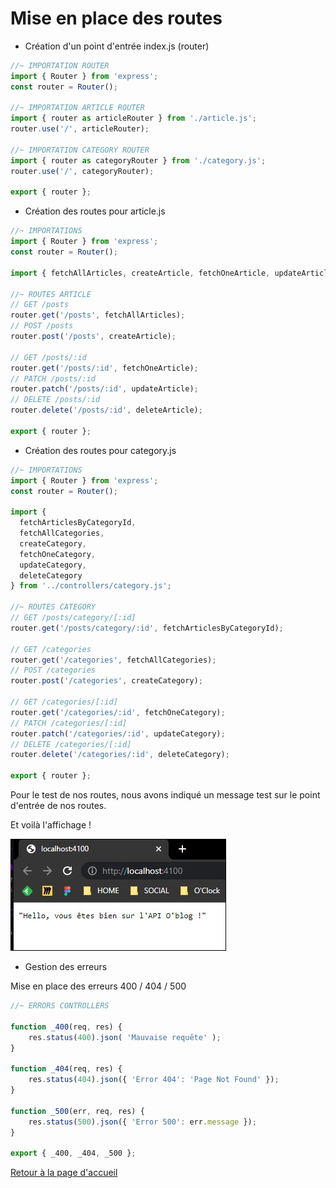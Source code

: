 # Mise en place des routes

- Création d'un point d'entrée index.js (router)

```js
//~ IMPORTATION ROUTER 
import { Router } from 'express';
const router = Router();

//~ IMPORTATION ARTICLE ROUTER
import { router as articleRouter } from './article.js';
router.use('/', articleRouter);

//~ IMPORTATION CATEGORY ROUTER
import { router as categoryRouter } from './category.js';
router.use('/', categoryRouter);

export { router };
```

- Création des routes pour article.js
  
```js
//~ IMPORTATIONS
import { Router } from 'express';
const router = Router();

import { fetchAllArticles, createArticle, fetchOneArticle, updateArticle, deleteArticle } from '../controllers/article.js';

//~ ROUTES ARTICLE
// GET /posts
router.get('/posts', fetchAllArticles);
// POST /posts
router.post('/posts', createArticle);

// GET /posts/:id
router.get('/posts/:id', fetchOneArticle);
// PATCH /posts/:id
router.patch('/posts/:id', updateArticle);
// DELETE /posts/:id
router.delete('/posts/:id', deleteArticle);

export { router };

```

- Création des routes pour category.js

```js
//~ IMPORTATIONS
import { Router } from 'express';
const router = Router();

import {
  fetchArticlesByCategoryId,
  fetchAllCategories,
  createCategory,
  fetchOneCategory,
  updateCategory,
  deleteCategory
} from '../controllers/category.js';

//~ ROUTES CATEGORY
// GET /posts/category/[:id]
router.get('/posts/category/:id', fetchArticlesByCategoryId);

// GET /categories
router.get('/categories', fetchAllCategories);
// POST /categories
router.post('/categories', createCategory);

// GET /categories/[:id]
router.get('/categories/:id', fetchOneCategory);
// PATCH /categories/[:id]
router.patch('/categories/:id', updateCategory);
// DELETE /categories/[:id]
router.delete('/categories/:id', deleteCategory);

export { router };

```

Pour le test de nos routes, nous avons indiqué un message test sur le point d'entrée de nos routes.

Et voilà l'affichage !

![test route](./img/test.jpg)

- Gestion des erreurs
  
Mise en place des erreurs 400 / 404 / 500

```js
//~ ERRORS CONTROLLERS

function _400(req, res) {
    res.status(400).json( 'Mauvaise requête' );
}

function _404(req, res) {
    res.status(404).json({ 'Error 404': 'Page Not Found' });
}

function _500(err, req, res) {
    res.status(500).json({ 'Error 500': err.message });
}

export { _400, _404, _500 };
```

[Retour à la page d'accueil](../README.md)